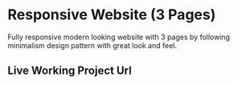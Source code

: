 # Responsive Website (3 Pages)

Fully responsive modern looking website with 3 pages by following minimalism design pattern with great look and feel.

## Live Working Project Url

